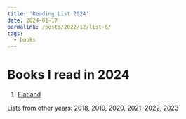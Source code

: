 ```yaml
---
title: 'Reading List 2024'
date: 2024-01-17
permalink: /posts/2022/12/list-6/
tags:
  - books
---
```


Books I read in 2024
======

1. [Flatland][1]

Lists from other years: [2018][list1], [2019][list2], [2020][list3], [2021][list4], [2022][list5], [2023][list6]

[1]:https://www.amazon.fr/Flatland-Edwin-Abbott/dp/2207247376/ref=tmm_mmp_swatch_0?_encoding=UTF8&qid=&sr=

[list1]:https://tuliofalmeida.com/posts/2018/12/list-1/
[list2]:https://tuliofalmeida.com/posts/2019/12/list-2/
[list3]:https://tuliofalmeida.com/posts/2020/12/list-3/
[list4]:https://tuliofalmeida.com/posts/2020/12/list-4/
[list5]:https://tuliofalmeida.com/posts/2022/12/list-5/
[list6]:https://tuliofalmeida.com/posts/2022/12/list-6/
[list7]:https://tuliofalmeida.com/posts/2022/12/list-7/